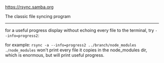 https://rsync.samba.org

The classic file syncing program

----

for a useful progress display without echoing every file to the terminal, try `--info=progress2`:

for example: `rsync -a --info=progress2 ../branch/node_modules ./node_modules` won't print every file it copies in the node_modules dir, which is enormous, but will print useful progress.